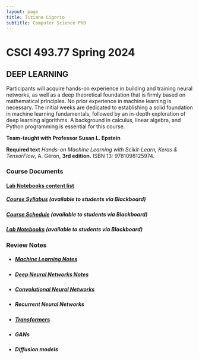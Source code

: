 ```yaml
---
layout: page
title: Tiziana Ligorio
subtitle: Computer Science PhD
---
```


 <meta name="Tiziana Ligorio" content= "Tiziana Ligorio course webpage" >

# CSCI 493.77 Spring 2024

## DEEP LEARNING



Participants will acquire hands-on experience in building and training neural networks, as well as a deep theoretical foundation that is firmly based on mathematical principles. No prior experience in machine learning is necessary. The initial weeks are dedicated to establishing a solid foundation in machine learning fundamentals, followed by an in-depth exploration of deep learning algorithms. A background in calculus, linear algebra, and Python programming is essential for this course.

**Team-taught with Professor Susan L. Epstein**



**Required text**
*Hands-on Machine Learning with Scikit-Learn, Keras & TensorFlow*, A. Géron, **3rd edition.** ISBN 13: 9781098125974.

### **Course Documents**

#### [Lab Notebooks content list](https://open-ground-a37.notion.site/Lab-Contents-316b0d838e944ba380fbc64a8bdbadc4?pvs=4) 

##### 	[Course Syllabus](https://bbhosted.cuny.edu/webapps/blackboard/content/listContentEditable.jsp?content_id=_80981672_1&course_id=_2350272_1&mode=reset)  (*available to students via Blackboard*)

##### 	[Course Schedule](https://bbhosted.cuny.edu/webapps/blackboard/content/listContentEditable.jsp?content_id=_80981672_1&course_id=_2350272_1&mode=reset)  (*available to students via Blackboard*)

##### 	[Lab Notebooks](https://bbhosted.cuny.edu/webapps/blackboard/content/listContentEditable.jsp?content_id=_82176917_1&course_id=_2350272_1)  (*available to students via Blackboard*)



### **Review Notes** 

- ##### [**Machine Learning Notes**](https://open-ground-a37.notion.site/Machine-Learning-Notes-15e36db5afd6414b917405ae7d218efd?pvs=4)

- ##### [**Deep Neural Networks Notes**](https://open-ground-a37.notion.site/Deep-Neural-Networks-Notes-02845faeed724f119b9f189d66f703e7?pvs=4)

- ##### [Convolutional Neural Networks](https://open-ground-a37.notion.site/Convolutional-Neural-Networks-Notes-10cdbf4509ad484ba0c073bec495ac2b)

- ##### Recurrent Neural Networks

- ##### [Transformers](https://open-ground-a37.notion.site/Transformers-Notes-e0df0d83612548d5b23097c4c72842c7)

- ##### GANs

- ##### Diffusion models

  

  
  
  





